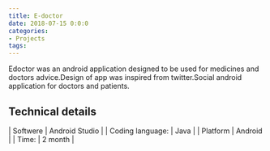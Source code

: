 ```yaml
---
title: E-doctor
date: 2018-07-15 0:0:0
categories:
- Projects
tags:
---
```


Edoctor was an android application designed to be used for medicines and doctors advice.Design of app was inspired from twitter.Social android application for doctors and patients.

## Technical details

| Softwere | Android Studio |
| Coding language: | Java |
| Platform | Android |
| Time: | 2 month |
